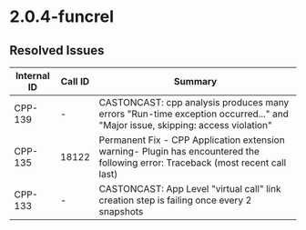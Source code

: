 # 2.0.4-funcrel

## Resolved Issues

| Internal ID | Call ID | Summary |
| ----------- | ------- | ------- |
| CPP-139 | - | CASTONCAST: cpp analysis produces many errors "Run-time exception occurred..." and "Major issue, skipping: access violation" |
| CPP-135 | 18122 | Permanent Fix - CPP Application extension warning- Plugin has encountered the following error: Traceback (most recent call last) |
| CPP-133 | - | CASTONCAST: App Level "virtual call" link creation step is failing once every 2 snapshots |

